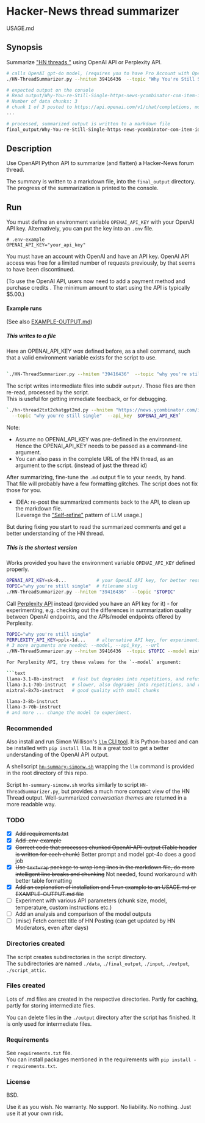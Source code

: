 <!-- markdownlint-disable MD001 -->
# Hacker-News thread summarizer

USAGE.md

## Synopsis

Summarize ["HN threads "](https://news.ycombinator.com/) using OpenAI API or Perplexity API.

```bash
# calls OpenAI gpt-4o model, (requires you to have Pro Account with OpenAI)
./HN-ThreadSummarizer.py --hnitem 39416436  --topic "Why You're Still Single" 

# expected output on the console
# Read output/Why-You-re-Still-Single-https-news-ycombinator-com-item-id-39416436-gpt-4o--input-for-llm.txt...:  28525  chars read.
# Number of data chunks: 3
# chunk 1 of 3 posted to https://api.openai.com/v1/chat/completions, model gpt-4o, topic # HN Topic: [Why You're Still Single](https://
...

# processed, summarized output is written to a markdown file
final_output/Why-You-re-Still-Single-https-news-ycombinator-com-item-id-39416436-gpt-4o.md
```

## Description

Use OpenAPI Python API to summarize (and flatten) a Hacker-News forum thread.

The summary is written to a markdown file, into the `final_output` directory. The progress of the summarization is printed to the console.

## Run

You must define an environment variable `OPENAI_API_KEY` with your OpenAI API key. Alternatively, you can put the key into an `.env` file.

```text
# .env-example
OPENAI_API_KEY="your_api_key"
```

You must have an account with OpenAI and have an API key.  OpenAI API access was free for a limited number of requests previously, by that seems to have been discontinued.

(To use the OpenAI API, users now need to add a payment method and purchase credits . The minimum amount to start using the API is typically \$5.00.)

#### Example runs

(See also [EXAMPLE-OUTPUT.md](EXAMPLE-OUTPUT.md))

##### This writes to a file

Here an OPENAI_API_KEY _was_ defined before, as a shell command, such that a valid environment variable exists for the script to use.

```bash

`./HN-ThreadSummarizer.py --hnitem "39416436"  --topic "why you're still single"`
```

The script writes intermediate files into subdir `output/`.  Those files are then re-read, processed by the script.  
This is useful for getting immediate feedback, or for debugging.

```bash
`./hn-thread2txt2chatgpt2md.py --hnitem "https://news.ycombinator.com/item?id=39416436"  \
  --topic "why you're still single"  --api_key  $OPENAI_API_KEY`
```

Note:

- Assume no OPENAI_API_KEY was pre-defined in the environment. Hence the OPENAI_API_KEY needs to be passed as a command-line argument.  
- You can also pass in the complete URL of the HN thread, as an argument to the script. (instead of just the thread id)

After summarizing, fine-tune the `.md` output file to your needs, by hand. That file will probably have a few formatting glitches. The script does not fix those for you.

- IDEA: re-post the summarized comments back to the API, to clean up the markdown file.  
  (Leverage the ["Self-refine"](https://selfrefine.info/) pattern of LLM usage.)

But during fixing you start to read the summarized comments and get a better understanding of the HN thread.

##### This is the shortest version

Works provided you have the environment variable `OPENAI_API_KEY` defined properly.

```bash
OPENAI_API_KEY=sk-0...           # your OpenAI API key, for better results
TOPIC="why you're still single"  # filename slug
./HN-ThreadSummarizer.py --hnitem "39416436"  --topic "$TOPIC" 
```

Call [Perplexity API](https://docs.perplexity.ai/docs/model-cards) instead (provided you have an API key for it) - for experimenting, e.g. checking out the differences in summarization quality between OpenAI endpoints, and the APIs/model endpoints offered by Perplexity.

```bash
TOPIC="why you're still single"
PERPLEXITY_API_KEY=pplx-1d...    # alternative API key, for experimenting
# 3 more arguments are needed: --model, --api_key, --url
./HN-ThreadSummarizer.py --hnitem 39416436  --topic $TOPIC --model mixtral-8x7b-instruct  --api_key $PERPLEXITY_API_KEY --url https://api.perplexity.ai/chat/completions

For Perplexity API, try these values for the `--model` argument:

```text
llama-3.1-8b-instruct   # fast but degrades into repetitions, and refusals to answer
llama-3.1-70b-instruct  # slower, also degrades into repetitions, and refusals to answer
mixtral-8x7b-instruct   # good quality with small chunks

llama-3-8b-instruct
llama-3-70b-instruct
# and more ... change the model to experiment. 
```

### Recommended

Also install and run Simon Willison's [`llm` CLI tool](https://til.simonwillison.net/llms/claude-hacker-news-themes). It is Python-based and can be installed with `pip install llm`. It is a great tool to get a better understanding of the OpenAI API output.

A shellscript [`hn-summary-simonw.sh`](hn-summary-simonw.sh) wrapping the `llm` command is provided in the root directory of this repo.

Script `hn-summary-simonw.sh` works similarly to script `HN-ThreadSummarizer.py`, but provides a much more compact view of the HN Thread output. Well-summarized _conversation themes_ are returned in a more readable way.

### TODO

- [x] ~~Add requirements.txt~~
- [x] ~~Add .env-example~~
- [x] ~~Correct code that processes chunked OpenAI-API-output (Table header is written for each chunk)~~ Better prompt and model gpt-4o does a good job
- [x] ~~Use `textwrap` package to wrap long lines in the markdown file, do more intelligent line breaks and chunking~~ Not needed, found workaround with better table formatting
- [x] ~~Add an explanation of installation and 1 run example to an USAGE.md or EXAMPLE-OUTPUT.md file~~
- [ ] Experiment with various API parameters (chunk size, model, temperature, custom instructions etc.)
- [ ] Add an analysis and comparison of the model outputs
- [ ] (misc) Fetch correct title of HN Posting (can get updated by HN Moderators, even after days)

### Directories created

The script creates subdirectories in the script directory.  
The subdirectories are named `./data`, `./final_output`, `./input`, `./output`, `./script_attic`.

### Files created

Lots of .md files are created in the respective directories. Partly for caching, partly for storing intermediate files.

You can delete files in the `./output` directory after the script has finished.  It is only used for intermediate files.

### Requirements

See `requirements.txt` file.  
You can install packages mentioned in the requirements with `pip install -r requirements.txt`.

### License

BSD.

Use it as you wish.  No warranty.  No support.  No liability.  No nothing.  Just use it at your own risk.
